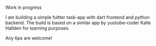 Work in progress

I am building a simple fultter task-app with dart frontend and python backend. 
The build is based on a similar app by yuotube-coder Kalle Hallden for learning purposes.

Any tips are welcome!
